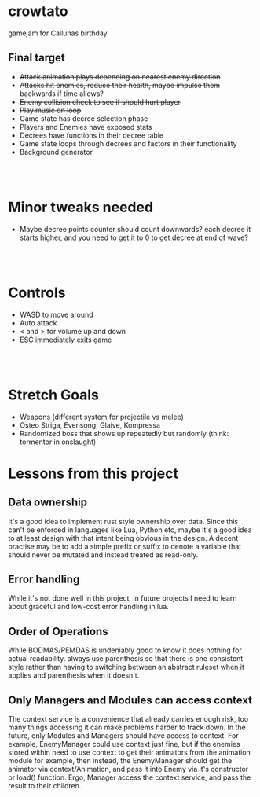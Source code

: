 # crowtato
gamejam for Callunas birthday


## Final target
- ~~Attack animation plays depending on nearest enemy direction~~
- ~~Attacks hit enemies, reduce their health, maybe impulse them backwards if time allows?~~
- ~~Enemy collision check to see if should hurt player~~
- ~~Play music on loop~~
- Game state has decree selection phase
- Players and Enemies have exposed stats
- Decrees have functions in their decree table
- Game state loops through decrees and factors in their functionality
- Background generator

<br><br>

# Minor tweaks needed
- Maybe decree points counter should count downwards? each decree it starts higher, and you need to get it to 0 to get decree at end of wave?

<br><br>

# Controls
- WASD to move around
- Auto attack
- < and > for volume up and down
- ESC immediately exits game

<br><br>

# Stretch Goals
- Weapons (different system for projectile vs melee)
- Osteo Striga, Evensong, Glaive, Kompressa
- Randomized boss that shows up repeatedly but randomly (think: tormentor in onslaught)

# Lessons from this project

## Data ownership
It's a good idea to implement rust style ownership over data. Since this can't be enforced in languages like Lua, Python etc, maybe it's a good idea to at least design with that intent being obvious in the design. A decent practise may be to add a simple prefix or suffix to denote a variable that should never be mutated and instead treated as read-only.
<br>

## Error handling
While it's not done well in this project, in future projects I need to learn about graceful and low-cost error handling in lua. 
<br>

## Order of Operations
While BODMAS/PEMDAS is undeniably good to know it does nothing for actual readability. always use parenthesis so that there is one consistent style rather than having to switching between an abstract ruleset when it applies and parenthesis when it doesn't.
<br>

## Only Managers and Modules can access context
The context service is a convenience that already carries enough risk, too many things accessing it can make problems harder to track down. In the future, only Modules and Managers should have access to context. For example, EnemyManager could use context just fine, but if the enemies stored within need to use context to get their animators from the animation module for example, then instead, the EnemyManager should get the animator via context/Animation, and pass it into Enemy via it's constructor or load() function. Ergo, Manager access the context service, and pass the result to their children.
<br>
